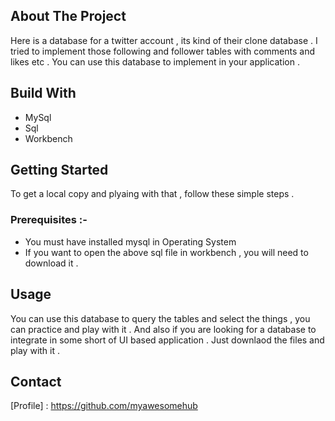 ## About The Project

Here is a database for a twitter account , its kind of their clone database . I tried to implement those following and follower tables with comments and likes etc . You can use this database to implement in your application .

## Build With
- MySql
- Sql 
- Workbench

## Getting Started 
To get a local copy and plyaing with that , follow these simple steps .

### Prerequisites :-
- You must have installed mysql in Operating System 
- If you want to open the above sql file in workbench , you will need to download it .

## Usage
You can use this database to query the tables and select the things , you can practice and play with it . And also if you are looking for a database to integrate in some short of UI based application . Just downlaod the files and play with it .

## Contact 
[Profile] : https://github.com/myawesomehub

